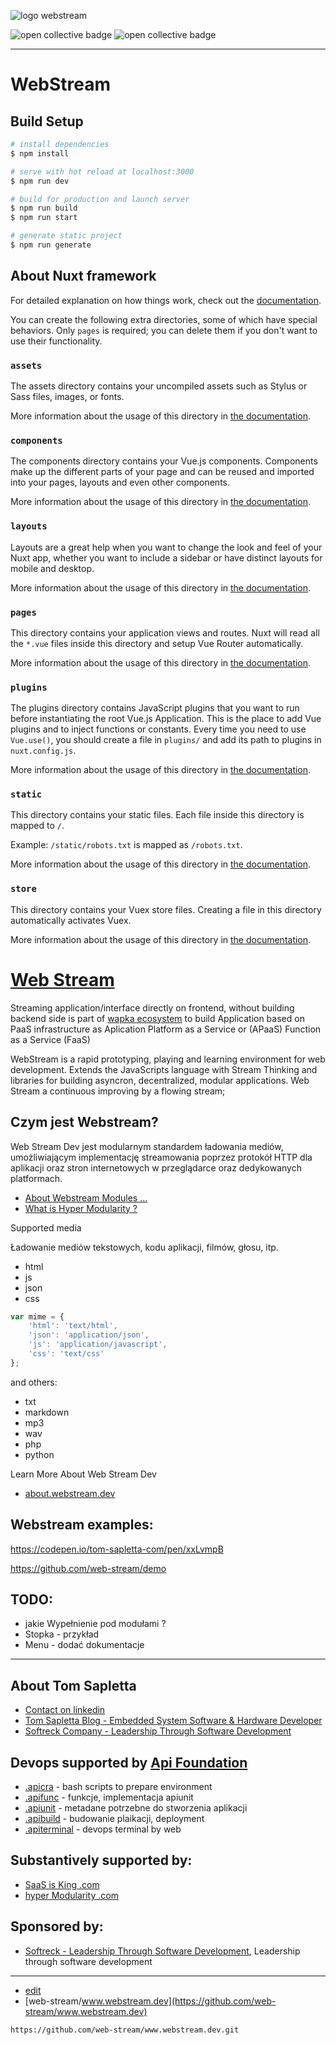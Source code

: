 ![logo webstream](https://logo.webstream.dev/3/cover.png)

<img alt="open collective badge" src="https://opencollective.com/webstream/tiers/backer/badge.svg?label=backer&color=brightgreen" />
<img alt="open collective badge" src="https://opencollective.com/webstream/tiers/sponsor/badge.svg?label=sponsor&color=brightgreen" />
<object type="image/svg+xml" data="https://opencollective.com/webstream/tiers/backer.svg?avatarHeight=36&width=600"></object>

---

# WebStream

## Build Setup

```bash
# install dependencies
$ npm install

# serve with hot reload at localhost:3000
$ npm run dev

# build for production and launch server
$ npm run build
$ npm run start

# generate static project
$ npm run generate
```

## About Nuxt framework

For detailed explanation on how things work, check out the [documentation](https://nuxtjs.org).

You can create the following extra directories, some of which have special behaviors. Only `pages` is required; you can delete them if you don't want to use their functionality.

### `assets`

The assets directory contains your uncompiled assets such as Stylus or Sass files, images, or fonts.

More information about the usage of this directory in [the documentation](https://nuxtjs.org/docs/2.x/directory-structure/assets).

### `components`

The components directory contains your Vue.js components. Components make up the different parts of your page and can be reused and imported into your pages, layouts and even other components.

More information about the usage of this directory in [the documentation](https://nuxtjs.org/docs/2.x/directory-structure/components).

### `layouts`

Layouts are a great help when you want to change the look and feel of your Nuxt app, whether you want to include a sidebar or have distinct layouts for mobile and desktop.

More information about the usage of this directory in [the documentation](https://nuxtjs.org/docs/2.x/directory-structure/layouts).


### `pages`

This directory contains your application views and routes. Nuxt will read all the `*.vue` files inside this directory and setup Vue Router automatically.

More information about the usage of this directory in [the documentation](https://nuxtjs.org/docs/2.x/get-started/routing).

### `plugins`

The plugins directory contains JavaScript plugins that you want to run before instantiating the root Vue.js Application. This is the place to add Vue plugins and to inject functions or constants. Every time you need to use `Vue.use()`, you should create a file in `plugins/` and add its path to plugins in `nuxt.config.js`.

More information about the usage of this directory in [the documentation](https://nuxtjs.org/docs/2.x/directory-structure/plugins).

### `static`

This directory contains your static files. Each file inside this directory is mapped to `/`.

Example: `/static/robots.txt` is mapped as `/robots.txt`.

More information about the usage of this directory in [the documentation](https://nuxtjs.org/docs/2.x/directory-structure/static).

### `store`

This directory contains your Vuex store files. Creating a file in this directory automatically activates Vuex.

More information about the usage of this directory in [the documentation](https://nuxtjs.org/docs/2.x/directory-structure/store).



# [Web Stream](https://www.webstream.dev/)

Streaming application/interface directly on frontend, without building backend side is part of [wapka ecosystem](https://docs.wapka.pl/) to build Application
based on PaaS infrastructure as Aplication Platform as a Service or (APaaS) Function as a Service (FaaS)

WebStream is a rapid prototyping, playing and learning environment for web development.
Extends the JavaScripts language with Stream Thinking and libraries for building asyncron, decentralized, modular applications.
Web Stream a continuous improving by a flowing stream;

## Czym jest Webstream?

Web Stream Dev jest modularnym standardem ładowania mediów, umożliwiającym implementację streamowania poprzez protokół HTTP dla aplikacji oraz stron internetowych w przeglądarce oraz dedykowanych platformach.

+ [About Webstream Modules ...](https://modules.webstream.dev)
+ [What is Hyper Modularity ?](https://www.hypermodularity.com/)


Supported media

Ładowanie mediów tekstowych, kodu aplikacji, filmów, głosu, itp.

+ html
+ js
+ json
+ css

```js
var mime = {
	'html': 'text/html',
	'json': 'application/json',
	'js': 'application/javascript',
	'css': 'text/css'
};
```

and others:
+ txt
+ markdown
+ mp3
+ wav
+ php
+ python

Learn More About Web Stream Dev

+ [about.webstream.dev](https://about.webstream.dev/)


## Webstream examples:

https://codepen.io/tom-sapletta-com/pen/xxLvmpB

https://github.com/web-stream/demo


## TODO:

+ jakie Wypełnienie pod modułami ?
+ Stopka - przykład
+ Menu - dodać dokumentacje





---

## About Tom Sapletta

+ [Contact on linkedin](https://www.linkedin.com/in/tom-sapletta-com/)
+ [Tom Sapletta Blog - Embedded System Software & Hardware Developer](https://tom.sapletta.com/)
+ [Softreck Company - Leadership Through Software Development](https://softreck.com/)


## Devops supported by [Api Foundation](https://www.apifoundation.com)

+ [.apicra](https://www.apicra.com) - bash scripts to prepare environment
+ [.apifunc](https://www.apifunc.com) - funkcje, implementacja apiunit
+ [.apiunit](https://www.apiunit.com) - metadane potrzebne do stworzenia aplikacji
+ [.apibuild](https://www.apibuild.com) - budowanie plaikacji, deployment
+ [.apiterminal](https://www.apiterminal.com) - devops terminal by web


## Substantively supported by:

+ [SaaS is King .com](https://www.saasisking.com/)
+ [hyper Modularity .com](https://www.hypermodularity.com/)


## Sponsored by:

+ [Softreck - Leadership Through Software Development](https://softreck.com/), Leadership through software development



---
+ [edit](https://github.com/web-stream/www.webstream.dev/edit/main/README.md)
+ [web-stream/www.webstream.dev](https://github.com/web-stream/www.webstream.dev)
```
https://github.com/web-stream/www.webstream.dev.git
```

